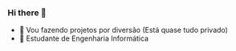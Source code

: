 ### Hi there 👋


- 🔭 Vou fazendo projetos por diversão (Está quase tudo privado)
- 🌱 Estudante de Engenharia Informática
